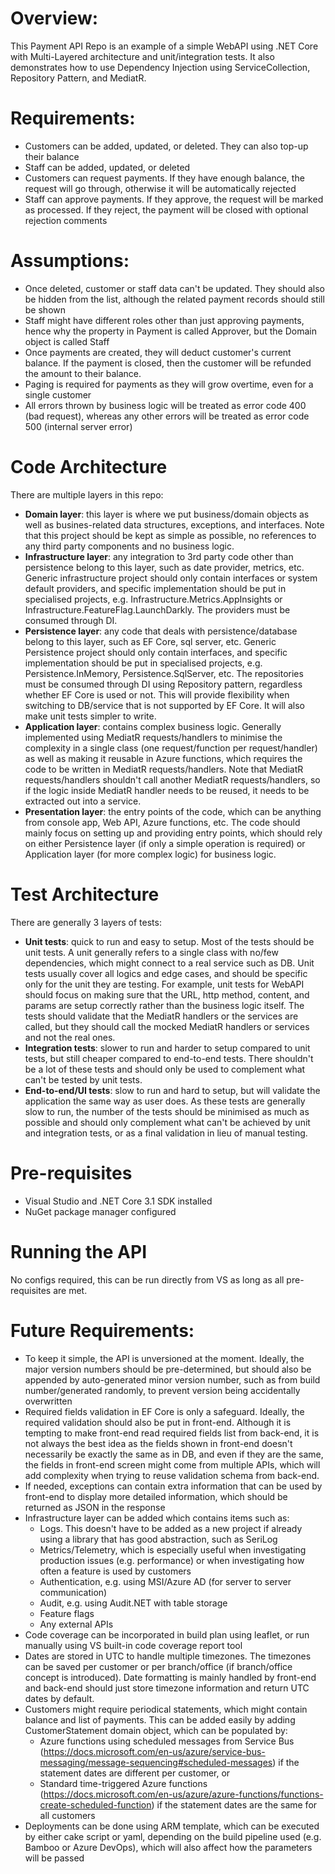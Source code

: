 # Overview:
This Payment API Repo is an example of a simple WebAPI using .NET Core with Multi-Layered architecture and unit/integration tests. It also demonstrates how to use Dependency Injection using ServiceCollection, Repository Pattern, and MediatR.
# Requirements:
* Customers can be added, updated, or deleted. They can also top-up their balance
* Staff can be added, updated, or deleted
* Customers can request payments. If they have enough balance, the request will go through, otherwise it will be automatically rejected
* Staff can approve payments. If they approve, the request will be marked as processed. If they reject, the payment will be closed with optional rejection comments
# Assumptions:
* Once deleted, customer or staff data can't be updated. They should also be hidden from the list, although the related payment records should still be shown
* Staff might have different roles other than just approving payments, hence why the property in Payment is called Approver, but the Domain object is called Staff
* Once payments are created, they will deduct customer's current balance. If the payment is closed, then the customer will be refunded the amount to their balance.
* Paging is required for payments as they will grow overtime, even for a single customer
* All errors thrown by business logic will be treated as error code 400 (bad request), whereas any other errors will be treated as error code 500 (internal server error)
# Code Architecture
There are multiple layers in this repo:
* **Domain layer**: this layer is where we put business/domain objects as well as busines-related data structures, exceptions, and interfaces. Note that this project should be kept as simple as possible, no references to any third party components and no business logic.
* **Infrastructure layer**: any integration to 3rd party code other than persistence belong to this layer, such as date provider, metrics, etc. Generic infrastructure project should only contain interfaces or system default providers, and specific implementation should be put in specialised projects, e.g. Infrastructure.Metrics.AppInsights or Infrastructure.FeatureFlag.LaunchDarkly. The providers must be consumed through DI.
* **Persistence layer**: any code that deals with persistence/database belong to this layer, such as EF Core, sql server, etc. Generic Persistence project should only contain interfaces, and specific implementation should be put in specialised projects, e.g. Persistence.InMemory, Persistence.SqlServer, etc.  The repositories must be consumed through DI using Repository pattern, regardless whether EF Core is used or not. This will provide flexibility when switching to DB/service that is not supported by EF Core. It will also make unit tests simpler to write.
* **Application layer**: contains complex business logic. Generally implemented using MediatR requests/handlers to minimise the complexity in a single class (one request/function per request/handler) as well as making it reusable in Azure functions, which requires the code to be written in MediatR requests/handlers. Note that MediatR requests/handlers shouldn't call another MediatR requests/handlers, so if the logic inside MediatR handler needs to be reused, it needs to be extracted out into a service.
* **Presentation layer**: the entry points of the code, which can be anything from console app, Web API, Azure functions, etc. The code should mainly focus on setting up and providing entry points, which should rely on either Persistence layer (if only a simple operation is required) or Application layer (for more complex logic) for business logic.
# Test Architecture
There are generally 3 layers of tests:
* **Unit tests**: quick to run and easy to setup. Most of the tests should be unit tests. A unit generally refers to a single class with no/few dependencies, which might connect to a real service such as DB. Unit tests usually cover all logics and edge cases, and should be specific only for the unit they are testing. For example, unit tests for WebAPI should focus on making sure that the URL, http method, content, and params are setup correctly rather than the business logic itself. The tests should validate that the MediatR handlers or the services are called, but they should call the mocked MediatR handlers or services and not the real ones.
* **Integration tests**: slower to run and harder to setup compared to unit tests, but still cheaper compared to end-to-end tests. There shouldn't be a lot of these tests and should only be used to complement what can't be tested by unit tests.
* **End-to-end/UI tests**: slow to run and hard to setup, but will validate the application the same way as user does. As these tests are generally slow to run, the number of the tests should be minimised as much as possible and should only complement what can't be achieved by unit and integration tests, or as a final validation in lieu of manual testing.
# Pre-requisites
* Visual Studio and .NET Core 3.1 SDK installed
* NuGet package manager configured
# Running the API
No configs required, this can be run directly from VS as long as all pre-requisites are met.
# Future Requirements:
* To keep it simple, the API is unversioned at the moment. Ideally, the major version numbers should be pre-determined, but should also be appended by auto-generated minor version number, such as from build number/generated randomly, to prevent version being accidentally overwritten
* Required fields validation in EF Core is only a safeguard. Ideally, the required validation should also be put in front-end. Although it is tempting to make front-end read required fields list from back-end, it is not always the best idea as the fields shown in front-end doesn't necessarily be exactly the same as in DB, and even if they are the same, the fields in front-end screen might come from multiple APIs, which will add complexity when trying to reuse validation schema from back-end.
* If needed, exceptions can contain extra information that can be used by front-end to display more detailed information, which should be returned as JSON in the response
* Infrastructure layer can be added which contains items such as:
  * Logs. This doesn't have to be added as a new project if already using a library that has good abstraction, such as SeriLog
  * Metrics/Telemetry, which is especially useful when investigating production issues (e.g. performance) or when investigating how often a feature is used by customers
  * Authentication, e.g. using MSI/Azure AD (for server to server communication)
  * Audit, e.g. using Audit.NET with table storage
  * Feature flags
  * Any external APIs
* Code coverage can be incorporated in build plan using leaflet, or run manually using VS built-in code coverage report tool
* Dates are stored in UTC to handle multiple timezones. The timezones can be saved per customer or per branch/office (if branch/office concept is introduced). Date formatting is mainly handled by front-end and back-end should just store timezone information and return UTC dates by default.
* Customers might require periodical statements, which might contain balance and list of payments. This can be added easily by adding CustomerStatement domain object, which can be populated by:
  * Azure functions using scheduled messages from Service Bus (https://docs.microsoft.com/en-us/azure/service-bus-messaging/message-sequencing#scheduled-messages) if the statement dates are different per customer, or
  * Standard time-triggered Azure functions (https://docs.microsoft.com/en-us/azure/azure-functions/functions-create-scheduled-function) if the statement dates are the same for all customers
* Deployments can be done using ARM template, which can be executed by either cake script or yaml, depending on the build pipeline used (e.g. Bamboo or Azure DevOps), which will also affect how the parameters will be passed